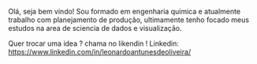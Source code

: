  Olá, seja bem vindo! Sou formado em engenharia quimica e atualmente trabalho com planejamento de produção, ultimamente tenho focado meus estudos na area de sciencia de dados e visualização.

Quer trocar uma idea ? chama no likendin !
Linkedin: https://www.linkedin.com/in/leonardoantunesdeoliveira/
